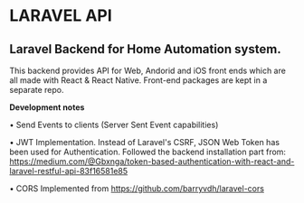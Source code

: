 LARAVEL API
===
Laravel Backend for Home Automation system.
---

This backend  provides API for Web, Andorid and iOS front ends which are all made with React & React Native. Front-end packages are kept in a separate repo. 

**Development notes**

• Send Events to clients (Server Sent Event capabilities)

• JWT Implementation. Instead of Laravel's CSRF, JSON Web Token has been used for Authentication. Followed the backend installation part from: https://medium.com/@Gbxnga/token-based-authentication-with-react-and-laravel-restful-api-83f16581e85

• CORS Implemented from https://github.com/barryvdh/laravel-cors
